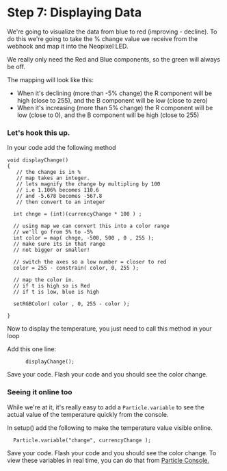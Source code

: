 # Step 7: Displaying Data

We're going to visualize the data from blue to red (improving - decline). To do this we're going to take the % change value we receive from the webhook and map it into the Neopixel LED.

We really only need the Red and Blue components, so the green will always be off.

The mapping will look like this:
- When it's declining (more than -5% change) the R component will be high (close to 255), and the B component will be low (close to zero)
- When it's increasing (more than 5% change) the R component will be low (close to 0), and the B component will be high (close to 255)

### Let's hook this up. 

In your code add the following method

````
void displayChange()
{
   // the change is in %
   // map takes an integer.
   // lets magnify the change by multipling by 100
   // i.e 1.106% becomes 110.6 
   // and -5.678 becomes -567.8
   // then convert to an integer

  int chnge = (int)(currencyChange * 100 ) ;

  // using map we can convert this into a color range
  // we'll go from 5% to -5%
  int color = map( chnge, -500, 500 , 0 , 255 );
  // make sure its in that range
  // not bigger or smaller!
  
  // switch the axes so a low number = closer to red
  color = 255 - constrain( color, 0, 255 );

  // map the color in.
  // if t is high so is Red
  // if t is low, blue is high
  
  setRGBColor( color , 0, 255 - color );
      
}

````

Now to display the temperature, you just need to call this method in your loop

Add this one line:

````
      displayChange();
````

Save your code. Flash your code and you should see the color change. 


### Seeing it online too

While we're at it, it's really easy to add a `Particle.variable` to see the actual value of the temperature quickly from the console. 

In setup() add the following to make the temperature value visible online. 

````
  Particle.variable("change", currencyChange );
````

Save your code. Flash your code and you should see the color change. To view these variables in real time, you can do that from [Particle Console. ](http://console.particle.io)
